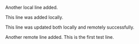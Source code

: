 Another local line added.

This line was added locally.

This line was updated both locally and remotely successfully.

Another remote line added.
This is the first test line.
